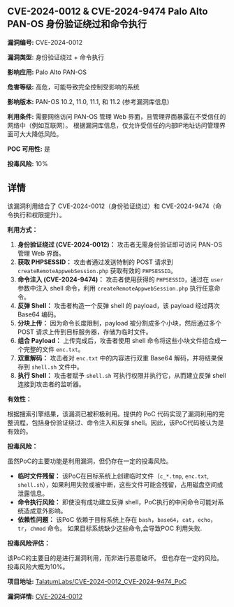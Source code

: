 ## CVE-2024-0012 & CVE-2024-9474 Palo Alto PAN-OS 身份验证绕过和命令执行

**漏洞编号:** CVE-2024-0012

**漏洞类型:** 身份验证绕过 + 命令执行

**影响应用:** Palo Alto PAN-OS

**危害等级:** 高危，可能导致完全控制受影响的系统

**影响版本:** PAN-OS 10.2, 11.0, 11.1, 和 11.2 (参考漏洞库信息)

**利用条件:** 需要网络访问 PAN-OS 管理 Web 界面，且管理界面暴露在不受信任的网络中（例如互联网）。 根据漏洞库信息，仅允许受信任的内部IP地址访问管理界面可大大降低风险。

**POC 可用性:** 是

**投毒风险:** 10%

## 详情

该漏洞利用结合了 CVE-2024-0012（身份验证绕过）和 CVE-2024-9474（命令执行和权限提升）。

**利用方式：**

1.  **身份验证绕过 (CVE-2024-0012)：** 攻击者无需身份验证即可访问 PAN-OS 管理 Web 界面。
2.  **获取 PHPSESSID：**  攻击者通过发送特制的 POST 请求到 `createRemoteAppwebSession.php` 获取有效的 `PHPSESSID`。
3.  **命令注入 (CVE-2024-9474)：** 攻击者使用获得的 `PHPSESSID`，通过在 `user` 参数中注入 shell 命令，利用 `createRemoteAppwebSession.php` 执行任意命令。
4.  **反弹 Shell：** 攻击者构造一个反弹 shell 的 payload，该 payload 经过两次 Base64 编码。
5.  **分块上传：** 因为命令长度限制，payload 被分割成多个小块，然后通过多个 POST 请求上传到目标服务器，存储为临时文件。
6.  **组合 Payload：** 上传完成后，攻击者使用 shell 命令将这些小块文件组合成一个完整的文件 `enc.txt`。
7.  **双重解码：** 攻击者对 `enc.txt` 中的内容进行双重 Base64 解码，并将结果保存到 `shell.sh` 文件中。
8.  **执行 Shell：** 攻击者赋予 `shell.sh` 可执行权限并执行它，从而建立反弹 shell 连接到攻击者的监听器。

**有效性：**

根据搜索引擎结果，该漏洞已被积极利用。提供的 PoC 代码实现了漏洞利用的完整流程，包括身份验证绕过、命令注入和反弹 shell。因此，该PoC代码被认为是有效的。

**投毒风险：**

虽然PoC的主要功能是利用漏洞，但仍存在一定的投毒风险。

*   **临时文件残留：**  该PoC在目标系统上创建临时文件（`c_*.tmp`, `enc.txt`, `shell.sh`），如果利用失败或被中断，这些文件可能会残留，占用磁盘空间或泄露信息。
*   **命令执行风险：**  即使没有成功建立反弹 shell，PoC执行的中间命令可能对系统造成意外影响。
*   **依赖性问题：** 该PoC 依赖于目标系统上存在 `bash`，`base64`，`cat`，`echo`，`tr`，`chmod` 命令。 如果目标系统缺少这些命令,会导致POC 利用失败.

**投毒风险评估：**

该PoC的主要目的是进行漏洞利用，而非进行恶意破坏。 但也存在一定的风险。 投毒风险大概为10%。

**项目地址:** [TalatumLabs/CVE-2024-0012_CVE-2024-9474_PoC](https://github.com/TalatumLabs/CVE-2024-0012_CVE-2024-9474_PoC)

**漏洞详情:** [CVE-2024-0012](https://nvd.nist.gov/vuln/detail/CVE-2024-0012)